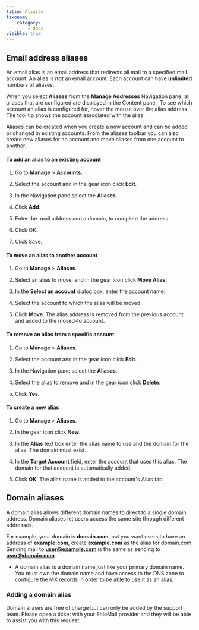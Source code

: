 ```yaml
---
title: Aliases
taxonomy:
    category:
        - docs
visible: true
---
```


## Email address aliases

An email alias is an email address that redirects all mail to a specified mail account. An alias is **not** an email account. Each account can have **unlimited** numbers of aliases.

When you select **Aliases** from the **Manage Addresses** Navigation pane, all aliases that are configured are displayed in the Content pane.  To see which account an alias is configured for, hover the mouse over the alias address. The tool tip shows the account associated with the alias.

Aliases can be created when you create a new account and can be added or changed in existing accounts. From the aliases toolbar you can also create new aliases for an account and move aliases from one account to another.

#### To add an alias to an existing account

1.  Go to **Manage** > **Accounts**.

2.  Select the account and in the gear icon click **Edit**.

3.  In the Navigation pane select the **Aliases**.

4.  Click **Add**.

5.  Enter the  mail address and a domain, to complete the address.

6.  Click OK.

7.  Click Save.

#### To move an alias to another account

1.  Go to **Manage** > **Aliases**.

2.  Select an alias to move, and in the gear icon click **Move Alias**.

3.  In the **Select an account** dialog box, enter the account name.

4.  Select the account to which the alias will be moved.

5.  Click **Move**. The alias address is removed from the previous account and added to the moved-to account.

#### To remove an alias from a specific account

1.  Go to **Manage** > **Aliases**.

2.  Select the account and in the gear icon click **Edit**.

3.  In the Navigation pane select the **Aliases**.

4.  Select the alias to remove and in the gear icon click **Delete**.

5.  Click **Yes**.


#### To create a new alias

1.  Go to **Manage** > **Aliases**.

2.  In the gear icon click **New**.

3.  In the **Alias** text box enter the alias name to use and the domain for the alias. The domain must exist.

4.  In the **Target Account** field, enter the account that uses this alias. The domain for that account is automatically added.

5.  Click **OK**. The alias name is added to the account's Alias tab.

## Domain aliases 

A domain alias allows different domain names to direct to a single domain address. Domain aliases let users access the same site through different addresses.

For example, your domain is <span style="font-weight: bold;">domain.com</span>, but you want users to have an address of <span style="font-weight: bold;">example.com</span>, create <span style="font-weight: bold;">example.com</span> as the alias for domain.com. Sending mail to <span style="font-weight: bold;">user@example.com</span> is the same as sending to <span style="font-weight: bold;">user@domain.com</span>.

*   A domain alias is a domain name just like your primary domain name. You must own the domain name and have access to the DNS zone to configure the MX records in order to be able to use it as an alias.

### Adding a domain alias

Domain aliases are free of charge but can only be added by the support team. Please open a ticket with your EhloMail provider and they will be able to assist you with this request.